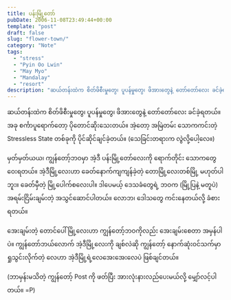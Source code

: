 ```yaml
---
title: ပန်းမြို့တော်
pubDate: 2006-11-08T23:49:44+00:00
template: "post"
draft: false
slug: "flower-town/"
category: "Note"
tags:
  - "stress"
  - "Pyin Oo Lwin"
  - "May Myo"
  - "Mandalay"
  - "resort"
description: "ဆယ်တန်းထဲက စိတ်ဖိစီးမှုတွေ၊ ပူပန်မှုတွေ၊ ဖိအားတွေနဲ့ တော်တော်လေး ခင်ခဲ့ရတယ်။ အခု စင်္ကာပူရောက်တော့ ပိုတောင်ဆိုးသေးတယ်။ အဲ့တော့ အမြဲတမ်း သောကကင်းတဲ့ Stressless State တစ်ခုကို ပိုင်ဆိုင်ချင်ခဲ့တယ်။ (သေခြင်းတရားက လွဲလို့ပေါ့လေ။)"
---
```


ဆယ်တန်းထဲက စိတ်ဖိစီးမှုတွေ၊ ပူပန်မှုတွေ၊ ဖိအားတွေနဲ့ တော်တော်လေး ခင်ခဲ့ရတယ်။ အခု စင်္ကာပူရောက်တော့ ပိုတောင်ဆိုးသေးတယ်။ အဲ့တော့ အမြဲတမ်း သောကကင်းတဲ့ Stressless State တစ်ခုကို ပိုင်ဆိုင်ချင်ခဲ့တယ်။ (သေခြင်းတရားက လွဲလို့ပေါ့လေ။)

မှတ်မှတ်ယယ၊ ကျွန်တော့်ဘဝမှာ အဲ့ဒီ ပန်းမြို့တော်လေးကို ရောက်တိုင်း သောကတွေ ဝေးရတယ်။ အဲ့ဒီမြို့လေးဟာ ခေတ်နောက်ကျကျန်ခဲ့တဲ့ တောမြို့လေးတစ်မြို့ မဟုတ်ပါဘူး။ ခေတ်မှီတဲ့ မြို့ပေါက်စလေးပါ။ ဒါပေမယ့် ဒေသခံတွေရဲ့ ဘဝက (မြို့ပြနဲ့ မတူပဲ) အရမ်းငြိမ်းချမ်းတဲ့ အသွင်ဆောင်ပါတယ်။ လောဘ၊ ဒေါသတွေ ကင်းနေတယ်လို့ ခံစားရတယ်။

အေးချမ်းတဲ့ တောင်ပေါ်မြို့လေးဟာ ကျွန်တော့်ဘဝကိုလည်း အေးချမ်းစေတာ အမှန်ပါပဲ။ ကျွန်တော်ဘယ်လောက် အဲ့ဒီမြို့လေးကို ချစ်လဲဆို ကျွန်တော့် နောက်ဆုံးဝင်သက်မှာ ရှုသွင်းလိုက်တဲ့ လေဟာ အဲ့ဒီမြို့ရဲ့လေအေးအေးလေပဲ ဖြစ်ချင်တယ်။

(ဘာမှန်းမသိတဲ့ ကျွန်တော့် Post ကို ဖတ်ပြီး အားလုံးနားလည်ပေးမယ်လို့ မျှော်လင့်ပါတယ်။ =P)
